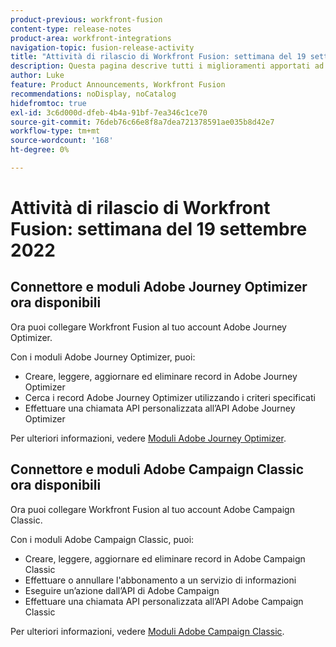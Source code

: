 ```yaml
---
product-previous: workfront-fusion
content-type: release-notes
product-area: workfront-integrations
navigation-topic: fusion-release-activity
title: "Attività di rilascio di Workfront Fusion: settimana del 19 settembre 2022"
description: Questa pagina descrive tutti i miglioramenti apportati ad Adobe Workfront Fusion la settimana del 19 settembre 2022.
author: Luke
feature: Product Announcements, Workfront Fusion
recommendations: noDisplay, noCatalog
hidefromtoc: true
exl-id: 3c6d000d-dfeb-4b4a-91bf-7ea346c1ce70
source-git-commit: 76deb76c66e8f8a7dea721378591ae035b8d42e7
workflow-type: tm+mt
source-wordcount: '168'
ht-degree: 0%

---
```


# Attività di rilascio di Workfront Fusion: settimana del 19 settembre 2022

## Connettore e moduli Adobe Journey Optimizer ora disponibili

Ora puoi collegare Workfront Fusion al tuo account Adobe Journey Optimizer.

Con i moduli Adobe Journey Optimizer, puoi:
* Creare, leggere, aggiornare ed eliminare record in Adobe Journey Optimizer
* Cerca i record Adobe Journey Optimizer utilizzando i criteri specificati
* Effettuare una chiamata API personalizzata all’API Adobe Journey Optimizer

Per ulteriori informazioni, vedere [Moduli Adobe Journey Optimizer](/help/quicksilver/workfront-fusion/apps-and-their-modules/adobe-journey-optimizer-modules.md).

## Connettore e moduli Adobe Campaign Classic ora disponibili

Ora puoi collegare Workfront Fusion al tuo account Adobe Campaign Classic.

Con i moduli Adobe Campaign Classic, puoi:
* Creare, leggere, aggiornare ed eliminare record in Adobe Campaign Classic
* Effettuare o annullare l&#39;abbonamento a un servizio di informazioni
* Eseguire un’azione dall’API di Adobe Campaign
* Effettuare una chiamata API personalizzata all’API Adobe Campaign Classic

Per ulteriori informazioni, vedere [Moduli Adobe Campaign Classic](/help/quicksilver/workfront-fusion/apps-and-their-modules/adobe-campaign-classic-connector.md).
